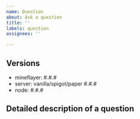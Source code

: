 ```yaml
---
name: Question
about: Ask a question
title: ''
labels: question
assignees: ''

---
```


## Versions
 - mineflayer: #.#.#
 - server: vanilla/spigot/paper #.#.#
 - node: #.#.#

## Detailed description of a question
